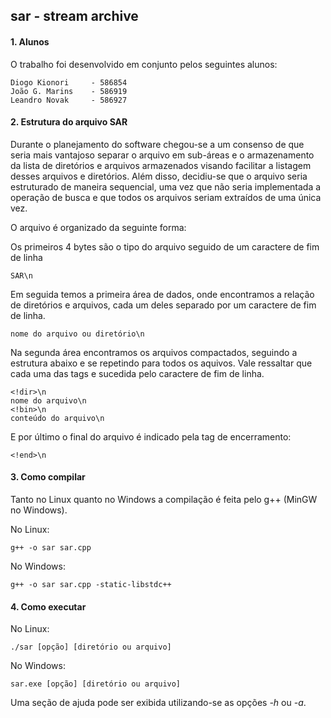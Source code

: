  **sar - stream archive**
----  
#### **1. Alunos**  

O trabalho foi desenvolvido em conjunto pelos seguintes alunos:

    Diogo Kionori     - 586854  
    João G. Marins    - 586919  
    Leandro Novak     - 586927  

#### **2. Estrutura do arquivo SAR**  

Durante o planejamento do software chegou-se a um consenso de que seria mais vantajoso separar o arquivo 
em sub-áreas e o armazenamento da lista de diretórios e arquivos armazenados visando facilitar a listagem 
desses arquivos e diretórios. Além disso, decidiu-se que o arquivo seria estruturado de maneira sequencial, uma 
vez que não seria implementada a operação de busca e que todos os arquivos seriam extraídos de uma única vez.  

O arquivo é organizado da seguinte forma:  

Os primeiros 4 bytes são o tipo do arquivo seguido de um caractere de fim de linha  

    SAR\n  

Em seguida temos a primeira área de dados, onde encontramos a relação de diretórios e arquivos, cada um deles 
separado por um caractere de fim de linha.  

    nome do arquivo ou diretório\n  

Na segunda área encontramos os arquivos compactados, seguindo a estrutura abaixo e se repetindo para todos os aquivos.
Vale ressaltar que cada uma das tags e sucedida pelo caractere de fim de linha.  

    <!dir>\n  
    nome do arquivo\n  
    <!bin>\n  
    conteúdo do arquivo\n  

E por último o final do arquivo é indicado pela tag de encerramento:  

    <!end>\n  

#### **3. Como compilar**  

Tanto no Linux quanto no Windows a compilação é feita pelo g++ (MinGW no Windows).  

No Linux:  

    g++ -o sar sar.cpp  

No Windows:  

    g++ -o sar sar.cpp -static-libstdc++  

#### **4. Como executar**  

No Linux:  

    ./sar [opção] [diretório ou arquivo]  

No Windows:  

    sar.exe [opção] [diretório ou arquivo]  

Uma seção de ajuda pode ser exibida utilizando-se as opções _-h_ ou _-a_.


